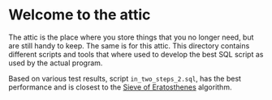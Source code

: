 # Welcome to the attic

The attic is the place where you store things that you no longer need, but are still handy to keep. The same is for this attic. This directory contains different scripts and tools that where used to develop the best SQL script as used by the actual program.

Based on various test results, script `in_two_steps_2.sql`, has the best performance and is closest to the [Sieve of Eratosthenes](https://en.wikipedia.org/wiki/Sieve_of_Eratosthenes) algorithm.
